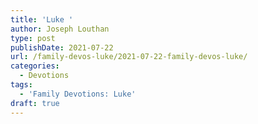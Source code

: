 ```yaml
---
title: 'Luke '
author: Joseph Louthan
type: post
publishDate: 2021-07-22
url: /family-devos-luke/2021-07-22-family-devos-luke/
categories:
  - Devotions
tags:
  - 'Family Devotions: Luke'
draft: true
---
```


